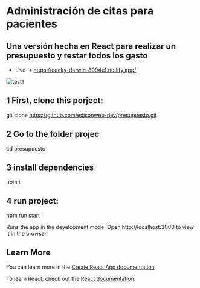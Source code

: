 # Administración de citas para pacientes

## Una versión hecha en React para realizar un presupuesto y restar todos los gasto

- Live -> https://cocky-darwin-8994e1.netlify.app/

![test1](https://repository-images.githubusercontent.com/310905738/e4234d00-4460-11eb-8023-b02f62a9f3a1)


## 1 First, clone this porject:

 git clone https://github.com/edisonweb-dev/presupuesto.git
 
## 2 Go to the folder projec

 cd presupuesto

## 3 install dependencies

 npm i

## 4 run project:

 npm run start

 Runs the app in the development mode.
 Open http://localhost:3000 to view it in the browser.
 
 ## Learn More

You can learn more in the [Create React App documentation](https://facebook.github.io/create-react-app/docs/getting-started).

To learn React, check out the [React documentation](https://reactjs.org/).


 
 

